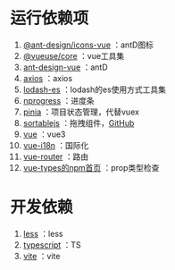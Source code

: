 # 运行依赖项
1. [@ant-design/icons-vue](https://2x.antdv.com/components/icon-cn) ：antD图标
2. [@vueuse/core](https://vueuse.org/) ：vue工具集
3. [ant-design-vue](https://2x.antdv.com/components/overview-cn/) ：antD
4. [axios](https://axios-http.com/) ：axios
5. [lodash-es](https://www.lodashjs.com/) ：lodash的es使用方式工具集
6. [nprogress](https://ricostacruz.com/nprogress/) ：进度条
7. [pinia](https://pinia.esm.dev/) ：项目状态管理，代替vuex
8. [sortablejs](https://sortablejs.github.io/Sortable/) ：拖拽组件，[GitHub](https://github.com/SortableJS/Sortable) 
9. [vue](https://v3.cn.vuejs.org/) ：vue3
10. [vue-i18n](https://vue-i18n.intlify.dev/) ：国际化
11. [vue-router](https://next.router.vuejs.org/zh/) ：路由
12. [vue-types的npm首页](https://dwightjack.github.io/vue-types/#when-to-use) ：prop类型检查

# 开发依赖
1. [less](http://lesscss.cn/) ：less
2. [typescript](https://www.typescriptlang.org/) ：TS
3. [vite](https://vitejs.dev/) ：vite

